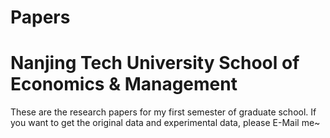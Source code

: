# Papers
# Nanjing Tech University School of Economics & Management

These are the research papers for my first semester of graduate school.
If you want to get the original data and experimental data, please E-Mail me~
